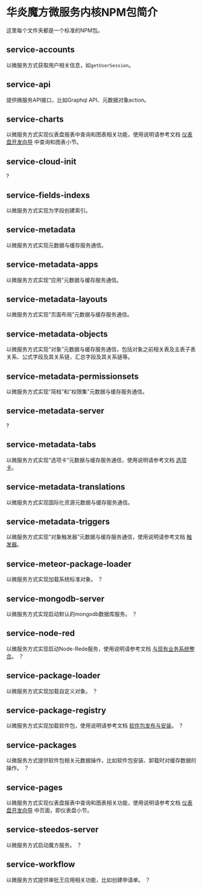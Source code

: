 # 华炎魔方微服务内核NPM包简介

这里每个文件夹都是一个标准的NPM包。

## service-accounts

以微服务方式获取用户相关信息，如`getUserSession`。

## service-api

提供微服务API接口，比如Graphql API、元数据对象action。

## service-charts

以微服务方式实现仪表盘报表中查询和图表相关功能，使用说明请参考文档 [仪表盘开发向导](https://www.steedos.cn/docs/developer/dashboard) 中查询和图表小节。

## service-cloud-init

?

## service-fields-indexs

以微服务方式实现为字段创建索引。

## service-metadata

以微服务方式实现元数据与缓存服务通信。

## service-metadata-apps

以微服务方式实现“应用”元数据与缓存服务通信。

## service-metadata-layouts

以微服务方式实现“页面布局”元数据与缓存服务通信。

## service-metadata-objects

以微服务方式实现“对象”元数据与缓存服务通信，包括对象之前相关表及主表子表关系、公式字段及其关系链，汇总字段及其关系链等。

## service-metadata-permissionsets

以微服务方式实现“简档”和“权限集”元数据与缓存服务通信。

## service-metadata-server

?

## service-metadata-tabs

以微服务方式实现“选项卡”元数据与缓存服务通信，使用说明请参考文档 [选项卡](https://www.steedos.cn/docs/admin/create_object#%E9%80%89%E9%A1%B9%E5%8D%A1)。

## service-metadata-translations

以微服务方式实现国际化资源元数据与缓存服务通信。

## service-metadata-triggers

以微服务方式实现“对象触发器”元数据与缓存服务通信，使用说明请参考文档 [触发器](https://www.steedos.cn/docs/developer/getting-started#%E8%A7%A6%E5%8F%91%E5%99%A8)。

## service-meteor-package-loader

以微服务方式实现加载系统标准对象。
？

## service-mongodb-server

以微服务方式实现启动默认的mongodb数据库服务。
？

## service-node-red

以微服务方式实现启动Node-Rede服务，使用说明请参考文档 [与现有业务系统整合](https://www.steedos.cn/docs/developer/node-red)。
？

## service-package-loader

以微服务方式实现加载自定义对象。
？

## service-package-registry

以微服务方式实现加载软件包，使用说明请参考文档 [软件包发布与安装](https://beta.steedos.cn/docs/developer/package)。
？

## service-packages

以微服务方式提供软件包相关元数据操作，比如软件包安装、卸载时对缓存数据的操作。
？

## service-pages

以微服务方式实现仪表盘报表中查询和图表相关功能，使用说明请参考文档 [仪表盘开发向导](https://www.steedos.cn/docs/developer/dashboard) 中页面，即仪表盘小节。

## service-steedos-server

以微服务方式启动魔方服务。
？

## service-workflow

以微服务方式提供审批王应用相关功能，比如创建申请单。
？

